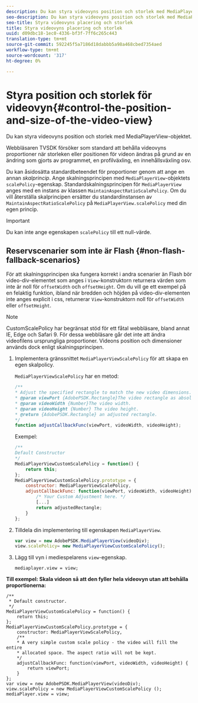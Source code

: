 ```yaml
---
description: Du kan styra videovyns position och storlek med MediaPlayerView-objektet.
seo-description: Du kan styra videovyns position och storlek med MediaPlayerView-objektet.
seo-title: Styra videovyns placering och storlek
title: Styra videovyns placering och storlek
uuid: d09dbc18-1ec0-4336-bf3f-7ff6c265c443
translation-type: tm+mt
source-git-commit: 592245f5a7186d18dabbb5a98a468cbed7354aed
workflow-type: tm+mt
source-wordcount: '317'
ht-degree: 0%

---
```



# Styra position och storlek för videovyn{#control-the-position-and-size-of-the-video-view}

Du kan styra videovyns position och storlek med MediaPlayerView-objektet.

Webbläsaren TVSDK försöker som standard att behålla videovyns proportioner när storleken eller positionen för videon ändras på grund av en ändring som gjorts av programmet, en profilväxling, en innehållsväxling osv.

Du kan åsidosätta standardbeteendet för proportioner genom att ange en annan *skalprincip*. Ange skalningsprincipen med `MediaPlayerView`-objektets `scalePolicy`-egenskap. Standardskalningsprincipen för `MediaPlayerView` anges med en instans av klassen `MaintainAspectRatioScalePolicy`. Om du vill återställa skalprincipen ersätter du standardinstansen av `MaintainAspectRatioScalePolicy` på `MediaPlayerView.scalePolicy` med din egen princip.

>[!IMPORTANT]
>
>Du kan inte ange egenskapen `scalePolicy` till ett null-värde.

## Reservscenarier som inte är Flash {#non-flash-fallback-scenarios}

För att skalningsprincipen ska fungera korrekt i andra scenarier än Flash bör video-div-elementet som anges i `View`-konstruktorn returnera värden som inte är noll för `offsetWidth` och `offsetHeight`. Om du vill ge ett exempel på en felaktig funktion, ibland när bredden och höjden på video-div-elementen inte anges explicit i css, returnerar `View`-konstruktorn noll för `offsetWidth` eller `offsetHeight`.

>[!NOTE]
>
>CustomScalePolicy har begränsat stöd för ett fåtal webbläsare, bland annat IE, Edge och Safari 9. För dessa webbläsare går det inte att ändra videofilens ursprungliga proportioner. Videons position och dimensioner används dock enligt skalningsprincipen.

1. Implementera gränssnittet `MediaPlayerViewScalePolicy` för att skapa en egen skalpolicy.

   `MediaPlayerViewScalePolicy` har en metod:

   ```js
   /** 
   * Adjust the specified rectangle to match the new video dimensions. 
   * @param viewPort {AdobePSDK.Rectangle}The video rectangle as absolute position. 
   * @param videoWidth {Number}The video width. 
   * @param videoHeight {Number} The video height. 
   * @return {AdobePSDK.Rectangle} an adjusted rectangle. 
   */ 
   function adjustCallbackFunc(viewPort, videoWidth, videoHeight);
   ```

   Exempel:

   ```js
   /** 
   Default Constructor 
   */ 
   MediaPlayerViewCustomScalePolicy = function() { 
       return this; 
   }; 
   MediaPlayerViewCustomScalePolicy.prototype = { 
       constructor: MediaPlayerViewScalePolicy, 
       adjustCallbackFunc: function(viewPort, videoWidth, videoHeight) { 
           /* Your Custom Adjustment here. */ 
           [...] 
           return adjustedRectangle; 
       } 
   };
   ```

1. Tilldela din implementering till egenskapen `MediaPlayerView`.

   ```js
   var view = new AdobePSDK.MediaPlayerView(videoDiv); 
   view.scalePolicy= new MediaPlayerViewCustomScalePolicy();
   ```

1. Lägg till vyn i mediespelarens `view`-egenskap.

   ```
   mediaplayer.view = view;
   ```

<!--<a id="example_ABCD79AE29DB4A668F9A8B729FE44AF9"></a>-->

**Till exempel: Skala videon så att den fyller hela videovyn utan att behålla proportionerna:**

```
/** 
 * Default constructor. 
 */ 
MediaPlayerViewCustomScalePolicy = function() { 
    return this; 
}; 
MediaPlayerViewCustomScalePolicy.prototype = { 
    constructor: MediaPlayerViewScalePolicy, 
    /** 
    * A very simple custom scale policy - the video will fill the entire 
    * allocated space. The aspect ratio will not be kept. 
    */ 
    adjustCallbackFunc: function(viewPort, videoWidth, videoHeight) { 
        return viewPort; 
    } 
}; 
var view = new AdobePSDK.MediaPlayerView(videoDiv); 
view.scalePolicy = new MediaPlayerViewCustomScalePolicy (); 
mediaPlayer.view = view;
```

